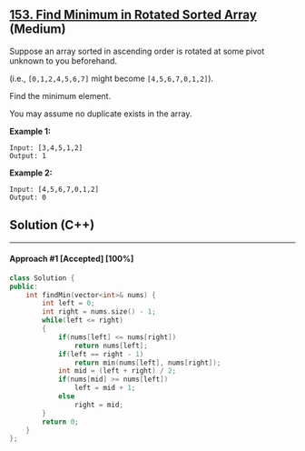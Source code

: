 ## [153. Find Minimum in Rotated Sorted Array](https://leetcode.com/problems/find-minimum-in-rotated-sorted-array/) (Medium)

Suppose an array sorted in ascending order is rotated at some pivot unknown to you beforehand.

  

(i.e.,  `[0,1,2,4,5,6,7]` might become  `[4,5,6,7,0,1,2]`).

  

Find the minimum element.

  

You may assume no duplicate exists in the array.

  

**Example 1:**

  

```
Input: [3,4,5,1,2] 
Output: 1
```

  

**Example 2:**

  

```
Input: [4,5,6,7,0,1,2]
Output: 0
```

## Solution (C++)

------

#### Approach #1  [Accepted] [100%]

```c++
class Solution {
public:
    int findMin(vector<int>& nums) {
        int left = 0;
        int right = nums.size() - 1;
        while(left <= right)
        {
            if(nums[left] <= nums[right])
                return nums[left];
            if(left == right - 1)
                return min(nums[left], nums[right]);
            int mid = (left + right) / 2;
            if(nums[mid] >= nums[left])
                left = mid + 1;
            else 
                right = mid;
        }
        return 0;
    }
};
```
